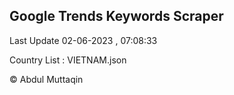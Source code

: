 

## Google Trends Keywords Scraper 
 
Last Update 02-06-2023 , 07:08:33

Country List :
VIETNAM.json



© Abdul Muttaqin 

